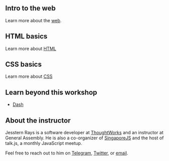 ## Intro to the web

Learn more about the [web](http://marksheet.io/introduction.html).

## HTML basics

Learn more about [HTML](http://marksheet.io/html-basics.html)

## CSS basics

Learn more about [CSS](http://marksheet.io/css-basics.html)

## Learn beyond this workshop

- [Dash](https://dash.generalassemb.ly/)

## About the instructor

Jesstern Rays is a software developer at [ThoughtWorks](https://thoughtworks.com) and an instructor at General Assembly. He is also a co-organizer of [SingaporeJS](https://www.meetup.com/Singapore-JS/) and the host of talk.js, a monthly JavaScript meetup.

Feel free to reach out to him on [Telegram](https://t.me/jsstrn), [Twitter](https://twitter.com/jsstrn), or [email](mailto:jessternrays+intro-to-coding@gmail.com?subject=[Intro%20to%20coding]&body=Hi%20Jesstern,).
